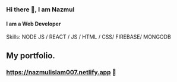 ### Hi there 👋, I am Nazmul
#### I am a Web Developer

Skills: NODE JS / REACT / JS / HTML / CSS/ FIREBASE/ MONGODB 

## My portfolio.
### https://nazmulislam007.netlify.app 👋
